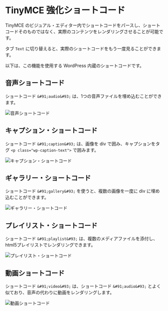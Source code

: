 <!--
# TinyMCE Enhanced Shortcodes
-->

# TinyMCE 強化ショートコード

<!--
It's possible to parse shortcodes within the visual editor of TinyMCE and make them render actual content, rather than the shortcode itself.
-->

TinyMCE のビジュアル・エディター内でショートコードをパースし、ショートコードそのものではなく、実際のコンテンツをレンダリングさせることが可能です。

<!--
Switching to the `Text` tab allows you to see the actual shortcode again.
-->

タブ `Text` に切り替えると、実際のショートコードをもう一度見ることができます。

<!--
Below are the built-in WordPress shortcodes that use this functionality.
-->

以下は、この機能を使用する WordPress 内蔵のショートコードです。

<!--
## Audio Shortcode
-->

## 音声ショートコード

<!--
The `[audio]` shortcode allows you to embed a single audio file.
-->

ショートコード `&#91;audio&#93;` は、1つの音声ファイルを埋め込むことができます。

<!--
![The audio shortcode](https://i3.wp.com/developer.wordpress.org/files/2014/09/shortcodes-tinymce-enhanced-shortcodes-01.png)
-->

![音声ショートコード](https://i3.wp.com/developer.wordpress.org/files/2014/09/shortcodes-tinymce-enhanced-shortcodes-01.png)

<!--
## Caption Shortcode
-->

## キャプション・ショートコード

<!--
The `[caption]` shortcode wraps the image in a div and puts a `<p class="wp-caption-text">` tag around the caption.
-->

ショートコード `&#91;caption&#93;` は、画像を div で囲み、キャプションをタグ `<p class="wp-caption-text">` で囲みます。

<!--
![The caption shortcode](https://i3.wp.com/developer.wordpress.org/files/2014/09/shortcodes-tinymce-enhanced-shortcodes-02.png)
-->

![キャプション・ショートコード](https://i3.wp.com/developer.wordpress.org/files/2014/09/shortcodes-tinymce-enhanced-shortcodes-02.png)

<!--
## Gallery Shortcode
-->

## ギャラリー・ショートコード

<!--
The `[gallery]` shortcode allows you to embed several images at once in a div.
-->

ショートコード `&#91;gallery&#93;` を使うと、複数の画像を一度に div に埋め込むことができます。

<!--
![The gallery shortcode](https://i3.wp.com/developer.wordpress.org/files/2014/09/shortcodes-tinymce-enhanced-shortcodes-03.png)
-->

![ギャラリー・ショートコード](https://i3.wp.com/developer.wordpress.org/files/2014/09/shortcodes-tinymce-enhanced-shortcodes-03.png)

<!--
## Playlist Shortcode
-->

## プレイリスト・ショートコード

<!--
The `[playlist]` shortcode allows you to attach more than one media file and render with an html5 playlist.
-->

ショートコード `&#91;playlist&#93;` は、複数のメディアファイルを添付し、html5プレイリストでレンダリングできます。

<!--
![The playlist shortcode](https://i3.wp.com/developer.wordpress.org/files/2014/09/shortcodes-tinymce-enhanced-shortcodes-04.png)
-->

![プレイリスト・ショートコード](https://i3.wp.com/developer.wordpress.org/files/2014/09/shortcodes-tinymce-enhanced-shortcodes-04.png)

<!--
## Video Shortcode
-->

## 動画ショートコード

<!--
The `[video]` shortcode is very similar to the `[audio]` shortcode, it simply renders a video instead of audio.
-->

ショートコード `&#91;video&#93;` は、ショートコード `&#91;audio&#93;` とよく似ており、音声の代わりに動画をレンダリングします。

<!--
![The video shortcode](https://i3.wp.com/developer.wordpress.org/files/2014/09/shortcodes-tinymce-enhanced-shortcodes-05.png)
-->

![動画ショートコード](https://i3.wp.com/developer.wordpress.org/files/2014/09/shortcodes-tinymce-enhanced-shortcodes-05.png)
